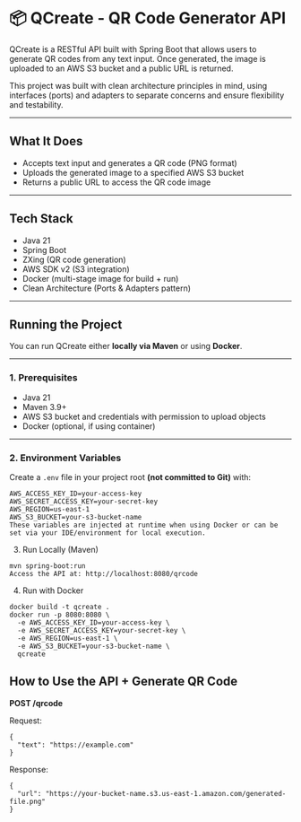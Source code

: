 # 📦 QCreate - QR Code Generator API

QCreate is a RESTful API built with Spring Boot that allows users to generate QR codes from any text input. Once generated, the image is uploaded to an AWS S3 bucket and a public URL is returned.

This project was built with clean architecture principles in mind, using interfaces (ports) and adapters to separate concerns and ensure flexibility and testability.

---

## What It Does

- Accepts text input and generates a QR code (PNG format)
- Uploads the generated image to a specified AWS S3 bucket
- Returns a public URL to access the QR code image

---

## Tech Stack

- Java 21
- Spring Boot
- ZXing (QR code generation)
- AWS SDK v2 (S3 integration)
- Docker (multi-stage image for build + run)
- Clean Architecture (Ports & Adapters pattern)

---

## Running the Project

You can run QCreate either **locally via Maven** or using **Docker**.

---

### 1. Prerequisites

- Java 21
- Maven 3.9+
- AWS S3 bucket and credentials with permission to upload objects
- Docker (optional, if using container)

---

### 2. Environment Variables

Create a `.env` file in your project root **(not committed to Git)** with:

```env
AWS_ACCESS_KEY_ID=your-access-key
AWS_SECRET_ACCESS_KEY=your-secret-key
AWS_REGION=us-east-1
AWS_S3_BUCKET=your-s3-bucket-name
These variables are injected at runtime when using Docker or can be set via your IDE/environment for local execution.
```

3. Run Locally (Maven)
```
mvn spring-boot:run
Access the API at: http://localhost:8080/qrcode
```

4. Run with Docker
```
docker build -t qcreate .
docker run -p 8080:8080 \
  -e AWS_ACCESS_KEY_ID=your-access-key \
  -e AWS_SECRET_ACCESS_KEY=your-secret-key \
  -e AWS_REGION=us-east-1 \
  -e AWS_S3_BUCKET=your-s3-bucket-name \
  qcreate
```

## How to Use the API + Generate QR Code

<b>POST /qrcode</b>

Request:
```
{
  "text": "https://example.com"
}
```

Response:
```
{
  "url": "https://your-bucket-name.s3.us-east-1.amazon.com/generated-file.png"
}
```

